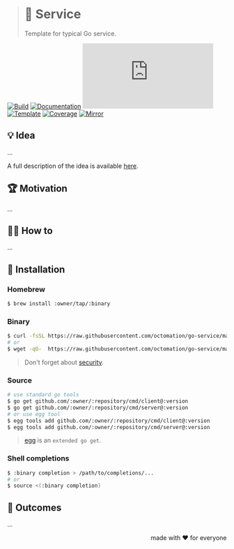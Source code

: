 > # 🧩 Service
>
> Template for typical Go service.

[![Build][build.icon]][build.page]
[![Documentation][docs.icon]][docs.page]
[![Quality][quality.icon]][quality.page]
[![Template][template.icon]][template.page]
[![Coverage][coverage.icon]][coverage.page]
[![Mirror][mirror.icon]][mirror.page]

## 💡 Idea

...

A full description of the idea is available [here][design.page].

## 🏆 Motivation

...

## 🤼‍♂️ How to

...

## 🧩 Installation

### Homebrew

```bash
$ brew install :owner/tap/:binary
```

### Binary

```bash
$ curl -fsSL https://raw.githubusercontent.com/octomation/go-service/main/bin/install | sh
# or
$ wget -qO-  https://raw.githubusercontent.com/octomation/go-service/main/bin/install | sh
```

> Don't forget about [security](https://www.idontplaydarts.com/2016/04/detecting-curl-pipe-bash-server-side/).

### Source

```bash
# use standard go tools
$ go get github.com/:owner/:repository/cmd/client@:version
$ go get github.com/:owner/:repository/cmd/server@:version
# or use egg tool
$ egg tools add github.com/:owner/:repository/cmd/client@:version
$ egg tools add github.com/:owner/:repository/cmd/server@:version
```

> [egg][] is an `extended go get`.

### Shell completions

```bash
$ :binary completion > /path/to/completions/...
# or
$ source <(:binary completion)
```

## 🤲 Outcomes

...

<p align="right">made with ❤️ for everyone</p>

[awesome.icon]:     https://awesome.re/mentioned-badge.svg
[build.page]:       https://github.com/:owner/:repository/actions/workflows/ci.yml
[build.icon]:       https://github.com/octomation/go-service/actions/workflows/ci.yml/badge.svg
[coverage.page]:    https://codeclimate.com/github/:owner/:repository/test_coverage
[coverage.icon]:    https://api.codeclimate.com/v1/badges/4c01eaeb09061b2ced6b/test_coverage
[design.page]:      https://www.notion.so/33715348cc114ea79dd350a25d16e0b0?r=0b753cbf767346f5a6fd51194829a2f3
[docs.page]:        https://pkg.go.dev/:module/:version
[docs.icon]:        https://img.shields.io/badge/docs-pkg.go.dev-blue
[mirror.page]:      https://bitbucket.org/kamilsk/go-service
[mirror.icon]:      https://img.shields.io/badge/mirror-bitbucket-blue
[promo.page]:       https://github.com/:owner/:repository
[quality.page]:     https://goreportcard.com/report/:module
[quality.icon]:     https://goreportcard.com/badge/go.octolab.org
[template.page]:    https://github.com/octomation/go-service
[template.icon]:    https://img.shields.io/badge/template-go--service-blue

[egg]:              https://github.com/kamilsk/egg
